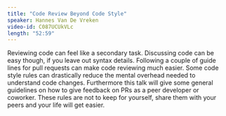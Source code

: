 ```yaml
---
title: "Code Review Beyond Code Style"
speaker: Hannes Van De Vreken
video-id: C087UCUkVLc
length: "52:59"
---
```

Reviewing code can feel like a secondary task. Discussing code can be easy though, if you leave out syntax details. Following a couple of guide lines for pull requests can make code reviewing much easier. Some code style rules can drastically reduce the mental overhead needed to understand code changes. Furthermore this talk will give some general guidelines on how to give feedback on PRs as a peer developer or coworker. These rules are not to keep for yourself, share them with your peers and your life will get easier. 
